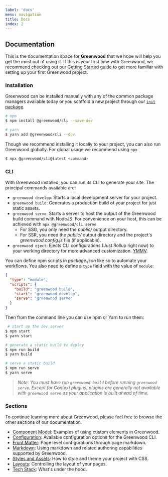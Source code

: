 ```yaml
---
label: 'docs'
menu: navigation
title: Docs
index: 2
---
```


## Documentation
This is the documentation space for **Greenwood** that we hope will help you get the most out of using it.  If this is your first time with Greenwood, we recommend checking out our [Getting Started](/getting-started/) guide to get more familiar with setting up your first Greenwood project.


### Installation
Greenwood can be installed manually with any of the common package managers available today or you scaffold a new project through our [`init` package](/getting-started/quick-start/#init-package).

```bash
# npm
$ npm install @greenwood/cli --save-dev

# yarn
$ yarn add @greenwood/cli --dev
```

Though we recommend installing it locally to your project, you can also run Greenwood globally.  For global usage we recommend using `npx`

```bash
$ npx @greenwood/cli@latest <command>
```

### CLI
With Greenwood installed, you can run its CLI to generate your site.  The principal commands available are:
- `greenwood develop`: Starts a local development server for your project.
- `greenwood build`: Generates a production build of your project for just static assets.
- `greenwood serve`: Starts a server to host the output of the Greenwood build command with NodeJS.  For convenience on your host, this can be achieved with `npx @greenwood/cli serve`.
    - For SSG, you only need the _public/_ output directory.
    - For SSR, you need the _public/_ output directory and the project's _greenwood.config.js_ file (if applicable).
- `greenwood eject`: Ejects CLI configurations (Just Rollup right now) to your working directory for more advanced customization.  [YMMV](https://www.howtogeek.com/693183/what-does-ymmv-mean-and-how-do-you-use-it/).

You can define npm scripts in _package.json_ like so to automate your workflows.  You also need to define a `type` field with the value of `module`:
```json
{
  "type": "module",
  "scripts": {
    "build": "greenwood build",
    "start": "greenwood develop",
    "serve": "greenwood serve"
  }
}
```

Then from the command line you can use npm or Yarn to run them:

```bash
 # start up the dev server
$ npm start
$ yarn start

# generate a static build to deploy
$ npm run build
$ yarn build

# serve a static build
$ npm run serve
$ yarn serve
```

> _Note: You must have run `greenwood build` before running `greenwood serve`.  Except for Context plugins, plugins are generally not available with `greenwood serve` as your application is built ahead of time._

### Sections

To continue learning more about Greenwood, please feel free to browse the other sections of our documentation.

- [Component Model](/docs/component-model/): Examples of using custom elements in Greenwood.
- [Configuration](/docs/configuration/): Available configuration options for the Greenwood CLI.
- [Front Matter](/docs/front-matter/): Page level configurations through page markdown.
- [Markdown](/docs/markdown/): Using markdown and related authoring capabilities supported by Greenwood.
- [Styles and Assets](/docs/css-and-images/): How to style and theme your project with CSS.
- [Layouts](/docs/layouts/): Controlling the layout of your pages.
- [Tech Stack](/about/tech-stack/): What's under the hood.